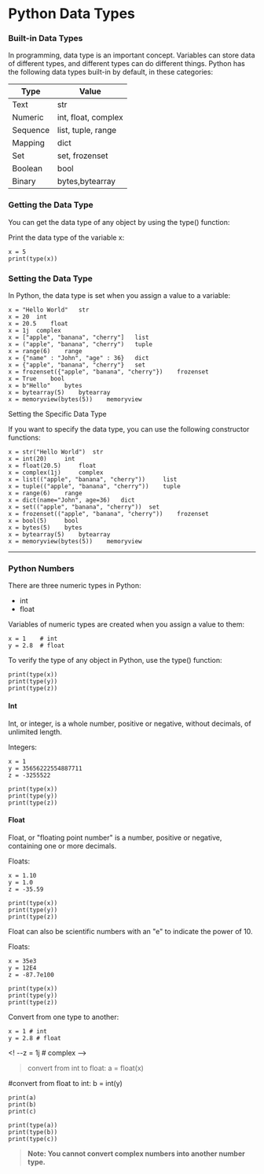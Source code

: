 # Python Data Types
### Built-in Data Types

In programming, data type is an important concept.
Variables can store data of different types, and different types can do different things.
Python has the following data types built-in by default, in these categories:

Type | Value
------------ | -------------
Text | 	str
Numeric| 	int, float, complex
Sequence| 	list, tuple, range
Mapping | 	dict
Set | 	set, frozenset
Boolean | 	bool
Binary| 	bytes,bytearray

### Getting the Data Type

You can get the data type of any object by using the type() function:

Print the data type of the variable x:
```
x = 5
print(type(x))
```
### Setting the Data Type

In Python, the data type is set when you assign a value to a variable:
```
x = "Hello World" 	str 	
x = 20 	int 	
x = 20.5 	float 	
x = 1j 	complex 	
x = ["apple", "banana", "cherry"] 	list 	
x = ("apple", "banana", "cherry") 	tuple 	
x = range(6) 	range 	
x = {"name" : "John", "age" : 36} 	dict 	
x = {"apple", "banana", "cherry"} 	set 	
x = frozenset({"apple", "banana", "cherry"}) 	frozenset 	
x = True 	bool 	
x = b"Hello" 	bytes 	
x = bytearray(5) 	bytearray 	
x = memoryview(bytes(5)) 	memoryview 	
```
Setting the Specific Data Type

If you want to specify the data type, you can use the following constructor functions:
```
x = str("Hello World") 	str 	
x = int(20) 	int 	
x = float(20.5) 	float 	
x = complex(1j) 	complex 	
x = list(("apple", "banana", "cherry")) 	list 	
x = tuple(("apple", "banana", "cherry")) 	tuple 	
x = range(6) 	range 	
x = dict(name="John", age=36) 	dict 	
x = set(("apple", "banana", "cherry")) 	set 	
x = frozenset(("apple", "banana", "cherry")) 	frozenset 	
x = bool(5) 	bool 	
x = bytes(5) 	bytes 	
x = bytearray(5) 	bytearray 	
x = memoryview(bytes(5)) 	memoryview 	
```

---
### Python Numbers

There are three numeric types in Python:

*    int
*    float
<!--*    complex #We are not going to dive in this too deep
-->
Variables of numeric types are created when you assign a value to them:
```
x = 1    # int
y = 2.8  # float
```
<!-- z = 1j   # complex -->

To verify the type of any object in Python, use the type() function:
```
print(type(x))
print(type(y))
print(type(z))
```
#### Int

Int, or integer, is a whole number, positive or negative, without decimals, of unlimited length.


Integers:
```
x = 1
y = 35656222554887711
z = -3255522

print(type(x))
print(type(y))
print(type(z))
```
#### Float

Float, or "floating point number" is a number, positive or negative, containing one or more decimals.


Floats:
```
x = 1.10
y = 1.0
z = -35.59

print(type(x))
print(type(y))
print(type(z))
```
Float can also be scientific numbers with an "e" to indicate the power of 10.


Floats:
```
x = 35e3
y = 12E4
z = -87.7e100

print(type(x))
print(type(y))
print(type(z))
```
<!--
Complex

Complex numbers are written with a "j" as the imaginary part:


Complex:
x = 3+5j
y = 5j
z = -5j

print(type(x))
print(type(y))
print(type(z))
Type Conversion

You can convert from one type to another with the int(), float(), and complex() methods:
-->

Convert from one type to another:
```
x = 1 # int
y = 2.8 # float
```
<! --z = 1j # complex -->

> convert from int to float:
  > a = float(x)

#convert from float to int:
b = int(y)
<!--
#convert from int to complex:
c = complex(x)
-->
```
print(a)
print(b)
print(c)

print(type(a))
print(type(b))
print(type(c))
```
> **Note: You cannot convert complex numbers into another number type.**
